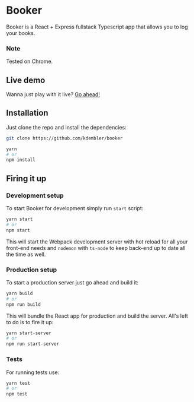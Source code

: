 # Booker

Booker is a React + Express fullstack Typescript app that allows you to log your books.

### Note

Tested on Chrome.

## Live demo

Wanna just play with it live? [Go ahead!](https://booker.kdembler.com)

## Installation

Just clone the repo and install the dependencies:

```sh
git clone https://github.com/kdembler/booker

yarn
# or
npm install
```

## Firing it up

### Development setup

To start Booker for development simply run `start` script:

```sh
yarn start
# or
npm start
```

This will start the Webpack development server with hot reload for all your front-end needs and `nodemon` with `ts-node` to keep back-end up to date all the time as well.

### Production setup

To start a production server just go ahead and build it:

```sh
yarn build
# or
npm run build
```

This will bundle the React app for production and build the server.
All's left to do is to fire it up:

```sh
yarn start-server
# or
npm run start-server
```

### Tests

For running tests use:

```sh
yarn test
# or
npm test
```
